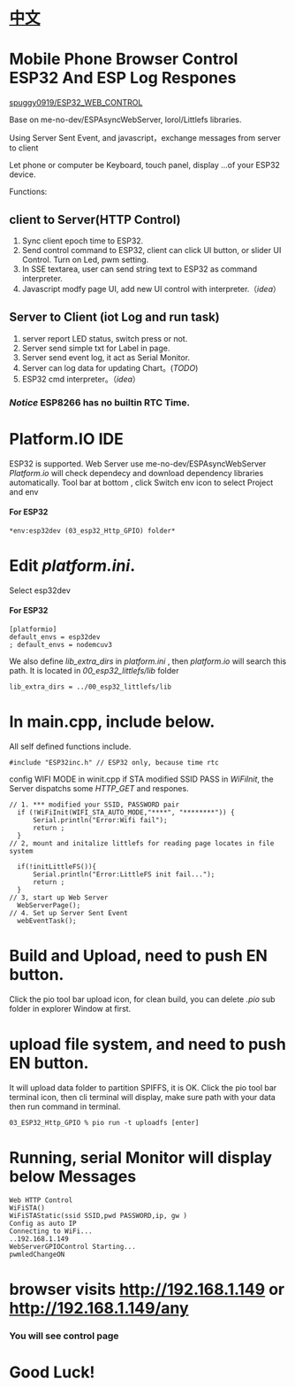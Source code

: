 # [中文](./讀我.md)
# Mobile Phone Browser Control ESP32 And ESP Log Respones
[spuggy0919/ESP32_WEB_CONTROL](https://github.com/spuggy0919/ESP32_WEB_CONTROL)

Base on me-no-dev/ESPAsyncWebServer, lorol/Littlefs libraries.

Using Server Sent Event, and javascript，exchange messages from server to client

Let phone or computer be Keyboard, touch panel, display ...of your ESP32 device.

  

Functions:
  
## client to Server(HTTP Control)

1. Sync client epoch time to ESP32.
2. Send control command to ESP32, client can click UI button, or slider UI Control. Turn on Led, pwm setting.
3. In SSE textarea, user can send string text to ESP32 as command interpreter.
4. Javascript modfy page UI, add new UI control with interpreter.（*idea*）

## Server to Client (iot Log and run task)

1.  server report LED status, switch press or not.
2.  Server send simple txt for Label in page.
3.  Server send event log, it act as Serial Monitor.
4.  Server can log data for updating Chart。(*TODO*)
5.  ESP32 cmd interpreter。（*idea*）

### *Notice* ESP8266 has no builtin RTC Time.

# Platform.IO IDE
  ESP32 is supported.
 Web Server use me-no-dev/ESPAsyncWebServer
 *Platform.io* will check dependecy and download dependency libraries automatically.
 Tool bar at bottom , click Switch  env icon to select Project and env
#### For ESP32
```
*env:esp32dev (03_esp32_Http_GPIO) folder*
```

# Edit *platform.ini*.
 Select esp32dev 
#### For ESP32
```
[platformio]
default_envs = esp32dev
; default_envs = nodemcuv3
```

 We also define *lib_extra_dirs* in *platform.ini* , then *platform.io* will search this path.
 It is located in *00_esp32_littlefs/lib* folder

```
lib_extra_dirs = ../00_esp32_littlefs/lib
```
# In main.cpp, include below.
All self defined functions include.
```
#include "ESP32inc.h" // ESP32 only, because time rtc
```

 config WIFI MODE in winit.cpp
 if STA modified SSID PASS in *WiFiInit*, the Server dispatchs some *HTTP_GET* and respones.
```
// 1. *** modified your SSID, PASSWORD pair 
  if (!WiFiInit(WIFI_STA_AUTO_MODE,"****", "********")) {
      Serial.println("Error:Wifi fail");
      return ;
  } 
// 2, mount and initalize littlefs for reading page locates in file system

  if(!initLittleFS()){
      Serial.println("Error:LittleFS init fail...");
      return ;
  }
// 3, start up Web Server
  WebServerPage();
// 4. Set up Server Sent Event
  webEventTask();
```

# Build and Upload, need to push EN button.
 Click the pio tool bar upload icon, for clean build, you can delete *.pio* sub folder in explorer Window at first.

# upload file system, and need to push EN button.
 It will upload data folder to partition SPIFFS, it is OK.
 Click the pio tool bar terminal icon, then cli terminal will display, make sure path with your data then run command in terminal.
```
03_ESP32_Http_GPIO % pio run -t uploadfs [enter]
```

# Running, serial Monitor will display below Messages
```
Web HTTP Control
WiFiSTA() 
WiFiSTAStatic(ssid SSID,pwd PASSWORD,ip, gw ) 
Config as auto IP
Connecting to WiFi...
..192.168.1.149
WebServerGPIOControl Starting...
pwmledChangeON
```
# browser visits http://192.168.1.149 or http://192.168.1.149/any

### You will see control page

# Good Luck!